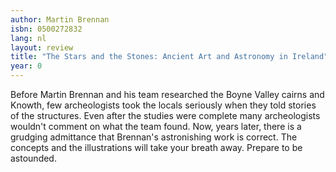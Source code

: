 ```yaml
---
author: Martin Brennan
isbn: 0500272832
lang: nl
layout: review
title: "The Stars and the Stones: Ancient Art and Astronomy in Ireland"
year: 0
---
```


Before Martin Brennan and his team researched the Boyne Valley cairns and Knowth, few archeologists took the locals seriously when they told stories of the structures. Even after the studies were complete many archeologists wouldn't comment on what the team found. Now, years later, there is a grudging admittance that Brennan's astronishing work is correct. The concepts and the illustrations will take your breath away. Prepare to be astounded.

